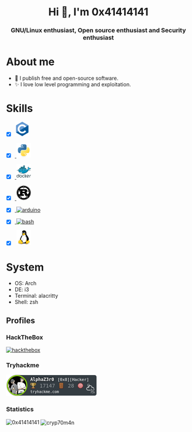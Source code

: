 <h1 align="center">Hi 👋, I'm 0x41414141</h1>
<h3 align="center">GNU/Linux enthusiast, Open source enthusiast and Security enthusiast</h3>

# About me 
- 🙈 I publish free and open-source software.
- ✨ I love low level programming and exploitation.

# Skills
- [x] <img src="https://raw.githubusercontent.com/devicons/devicon/master/icons/c/c-original.svg" alt="c" width="40" height="40"/> </a>

- [x] <a href="https://www.python.org" target="_blank"> <img src="https://raw.githubusercontent.com/devicons/devicon/master/icons/python/python-original.svg" alt="python" width="40" height="40"/> </a>

- [x] <a href="https://www.docker.com/" target="_blank"> <img src="https://raw.githubusercontent.com/devicons/devicon/master/icons/docker/docker-original-wordmark.svg" alt="docker" width="40" height="40"/> </a>

- [x] <a href ="https://www.rust-lang.org/" target="_blank"> <img src="https://raw.githubusercontent.com/devicons/devicon/master/icons/rust/rust-plain.svg" alt="rust" width="40" height="40"/> </a>

- [x] <a href="https://www.arduino.cc/" target="_blank"> <img src="https://cdn.worldvectorlogo.com/logos/arduino-1.svg" alt="arduino" width="40" height="40"/> </a> 

 - [x] <a href="https://www.gnu.org/software/bash/" target="_blank"> <img src="https://www.vectorlogo.zone/logos/gnu_bash/gnu_bash-icon.svg" alt="bash" width="40" height="40"/> </a>

 - [x] </a> <a href="https://www.linux.org/" target="_blank"> <img src="https://raw.githubusercontent.com/devicons/devicon/master/icons/linux/linux-original.svg" alt="linux" width="40" height="40"/> </a>


# System
* OS: Arch
* DE: i3
* Terminal: alacritty
* Shell: zsh

## Profiles

### HackTheBox
[ ![hackthebox](http://www.hackthebox.eu/badge/image/415826)](https://app.hackthebox.eu/profile/415826)

### Tryhackme
[ ![tryhackme](./AlphaZ3r0.png) ](https://tryhackme.com/p/AlphaZ3r0)


### Statistics
<p><img align="left" src="https://github-readme-stats.vercel.app/api/top-langs?username=0x41414141-code&show_icons=true&locale=en&layout=compact" alt="0x41414141" /></p>

<p>&nbsp;<img align="center" src="https://github-readme-stats.vercel.app/api?username=0x41414141-code&show_icons=true&locale=en" alt="cryp70m4n" /></p>
 

